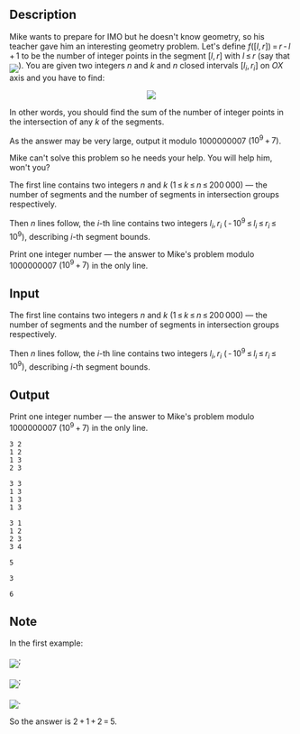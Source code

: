 ## Description

<div><p>Mike wants to prepare for IMO but he doesn't know geometry, so his teacher gave him an interesting geometry problem. Let's define <span class="tex-span"><i>f</i>([<i>l</i>, <i>r</i>]) = <i>r</i> - <i>l</i> + 1</span> to be the number of integer points in the segment <span class="tex-span">[<i>l</i>, <i>r</i>]</span> with <span class="tex-span"><i>l</i> ≤ <i>r</i></span> (say that <img align="middle" class="tex-formula" src="file://ZfX1cRr6.png" style="max-width: 100.0%;max-height: 100.0%;">). You are given two integers <span class="tex-span"><i>n</i></span> and <span class="tex-span"><i>k</i></span> and <span class="tex-span"><i>n</i></span> closed intervals <span class="tex-span">[<i>l</i><sub class="lower-index"><i>i</i></sub>, <i>r</i><sub class="lower-index"><i>i</i></sub>]</span> on <span class="tex-span"><i>OX</i></span> axis and you have to find:</p><center> <img align="middle" class="tex-formula" src="file://LwsTT554.png" style="max-width: 100.0%;max-height: 100.0%;"> </center><p>In other words, you should find the sum of the number of integer points in the intersection of any <span class="tex-span"><i>k</i></span> of the segments. </p><p>As the answer may be very large, output it modulo <span class="tex-span">1000000007</span> (<span class="tex-span">10<sup class="upper-index">9</sup> + 7</span>).</p><p>Mike can't solve this problem so he needs your help. You will help him, won't you? </p></div><div class="input-specification"><p>The first line contains two integers <span class="tex-span"><i>n</i></span> and <span class="tex-span"><i>k</i></span> (<span class="tex-span">1 ≤ <i>k</i> ≤ <i>n</i> ≤ 200 000</span>)&nbsp;— the number of segments and the number of segments in intersection groups respectively.</p><p>Then <span class="tex-span"><i>n</i></span> lines follow, the <span class="tex-span"><i>i</i></span>-th line contains two integers <span class="tex-span"><i>l</i><sub class="lower-index"><i>i</i></sub>, <i>r</i><sub class="lower-index"><i>i</i></sub></span> <span class="tex-span">( - 10<sup class="upper-index">9</sup> ≤ <i>l</i><sub class="lower-index"><i>i</i></sub> ≤ <i>r</i><sub class="lower-index"><i>i</i></sub> ≤ 10<sup class="upper-index">9</sup>)</span>, describing <span class="tex-span"><i>i</i></span>-th segment bounds.</p></div><div class="output-specification"><p>Print one integer number&nbsp;— the answer to Mike's problem modulo <span class="tex-span">1000000007</span> (<span class="tex-span">10<sup class="upper-index">9</sup> + 7</span>) in the only line.</p></div>

## Input

<p>The first line contains two integers <span class="tex-span"><i>n</i></span> and <span class="tex-span"><i>k</i></span> (<span class="tex-span">1 ≤ <i>k</i> ≤ <i>n</i> ≤ 200 000</span>)&nbsp;— the number of segments and the number of segments in intersection groups respectively.</p><p>Then <span class="tex-span"><i>n</i></span> lines follow, the <span class="tex-span"><i>i</i></span>-th line contains two integers <span class="tex-span"><i>l</i><sub class="lower-index"><i>i</i></sub>, <i>r</i><sub class="lower-index"><i>i</i></sub></span> <span class="tex-span">( - 10<sup class="upper-index">9</sup> ≤ <i>l</i><sub class="lower-index"><i>i</i></sub> ≤ <i>r</i><sub class="lower-index"><i>i</i></sub> ≤ 10<sup class="upper-index">9</sup>)</span>, describing <span class="tex-span"><i>i</i></span>-th segment bounds.</p>

## Output

<p>Print one integer number&nbsp;— the answer to Mike's problem modulo <span class="tex-span">1000000007</span> (<span class="tex-span">10<sup class="upper-index">9</sup> + 7</span>) in the only line.</p>





```input1
3 2
1 2
1 3
2 3

```




```input2
3 3
1 3
1 3
1 3

```




```input3
3 1
1 2
2 3
3 4

```




```output1
5

```




```output2
3

```




```output3
6

```



## Note

<p>In the first example: </p><p><img align="middle" class="tex-formula" src="file://j0FQ7fkz.png" style="max-width: 100.0%;max-height: 100.0%;">;</p><p><img align="middle" class="tex-formula" src="file://MbSIhGvR.png" style="max-width: 100.0%;max-height: 100.0%;">;</p><p><img align="middle" class="tex-formula" src="file://rdP3Ea9K.png" style="max-width: 100.0%;max-height: 100.0%;">.</p><p>So the answer is <span class="tex-span">2 + 1 + 2 = 5</span>.</p>
